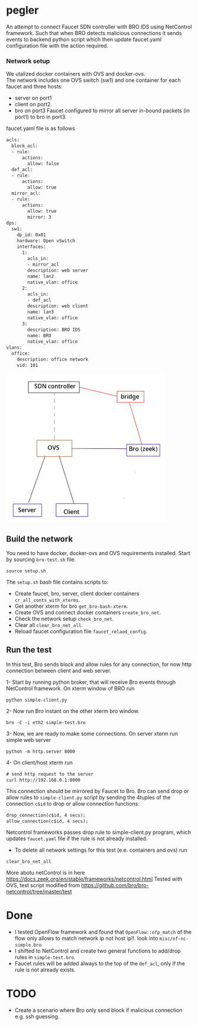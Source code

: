 # pegler
An attempt to connect Faucet SDN controller with BRO IDS using NetControl framework. Such that when BRO detects malicious connections it sends events to backend python script which then update faucet.yaml configuration file with the action required.

### Network setup
We utalized docker containers with OVS and docker-ovs.  
The network includes one OVS switch (sw1) and one container for each faucet and three hosts: 
- server on port1 
- client on port2. 
- bro on port3 
Faucet configured to mirror all server in-bound packets (in port1) to bro in port3.

faucet.yaml file is as follows
```
acls:
  block_acl:
  - rule:
      actions:
        allow: false
  def_acl:
  - rule:
      actions:
        allow: true
  mirror_acl:
  - rule:
      actions:
        allow: true
        mirror: 3
dps:
  sw1:
    dp_id: 0x01
    hardware: Open vSwitch
    interfaces:
      1:
        acls_in:
        - mirror_acl
        description: web server
        name: lan2
        native_vlan: office
      2:
        acls_in:
        - def_acl
        description: web client 
        name: lan3
        native_vlan: office
      3:
        description: BRO IDS
        name: BRO
        native_vlan: office
vlans:
  office:
    description: office network
    vid: 101
```
![ovs-docker|473x482](net-setup.png) 
## Build the network
You need to have docker, docker-ovs and OVS requirements installed. 
Start by sourcing `bro-test.sh` file.
```
source setup.sh
```
The `setup.sh` bash file contains scripts to: 
- Create faucet, bro, server, client docker containers `cr_all_conts_with_xterms`.
- Get another xterm for bro `get_bro-bash-xterm`.
- Create OVS and connect docker containers `create_bro_net`.  
- Check the network setup `check_bro_net`. 
- Clear all `clear_bro_net_all`. 
- Reload faucet configuration file `faucet_relaod_config`. 

## Run the test
In this test, Bro sends block and allow rules for any connection, for now http connection between client and web server. 

1- Start by running python broker, that will receive Bro events through NetControl framework.
On xterm window of BRO run 
```
python simple-client.py
```
2- Now run Bro instant on the other xterm bro window. 
```
bro -C -i eth2 simple-test.bro
```

3- Now, we are ready to make some connections. On server xterm  run simple web server
```
python -m http.server 8000
```
4- On client/host xterm run 
```
# send http request to the server
curl http://192.168.0.1:8000
```
This connection should be mirrored by Faucet to Bro. 
Bro can send drop or allow rules to `simple-client.py` script by sending the 4tuples of the connection `c$id` to drop or allow connection functions:
``` 
drop_connection(c$id, 4 secs);
allow_connection(c$id, 4 secs);
```
Netcontrol frameworks passes drop rule to simple-client.py program, which updates `faucet.yaml` file if the rule is not already installed. 


* To delete all network settings for this test (e.e. containers and ovs) run
```
clear_bro_net_all
```

More abotu netControl is in here https://docs.zeek.org/en/stable/frameworks/netcontrol.html
Tested with OVS, test script modified from https://github.com/bro/bro-netcontrol/tree/master/test

# Done
- I tested OpenFlow framework and found that `OpenFlow::ofp_match` of the flow only allows to match network ip not host ip!!. look into `misc/of-nc-simple.bro`
- I shifted to NetControl and create two general functions to add/drop rules in `simple-test.bro`.
- Faucet rules will be added always to the top of the `def_acl`, only if the rule is not already exists.
# TODO
- Create a scenario where Bro only send block if malicious connection e.g. ssh guessing. 